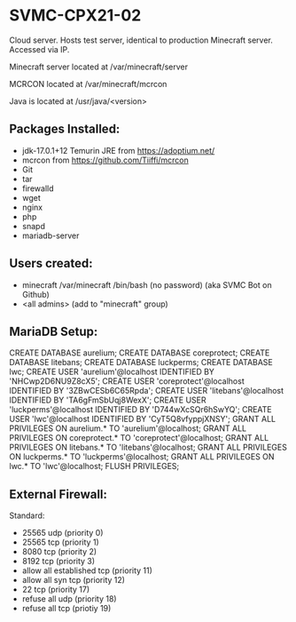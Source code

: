 # SVMC-CPX21-02

Cloud server. Hosts test server, identical to production Minecraft server. Accessed via IP.

Minecraft server located at /var/minecraft/server

MCRCON located at /var/minecraft/mcrcon

Java is located at /usr/java/\<version\>

## Packages Installed:

- jdk-17.0.1+12 Temurin JRE from https://adoptium.net/
- mcrcon from https://github.com/Tiiffi/mcrcon
- Git
- tar
- firewalld
- wget
- nginx
- php
- snapd
- mariadb-server

## Users created:

- minecraft /var/minecraft /bin/bash (no password) (aka SVMC Bot on Github)
- \<all admins\> (add to "minecraft" group)

## MariaDB Setup:

CREATE DATABASE aurelium;
CREATE DATABASE coreprotect;
CREATE DATABASE litebans;
CREATE DATABASE luckperms;
CREATE DATABASE lwc;
CREATE USER 'aurelium'@localhost IDENTIFIED BY 'NHCwp2D6NU9Z8cX5';
CREATE USER 'coreprotect'@localhost IDENTIFIED BY '3ZBwCESb6C65Rpda';
CREATE USER 'litebans'@localhost IDENTIFIED BY 'TA6gFmSbUqj8WexX';
CREATE USER 'luckperms'@localhost IDENTIFIED BY 'D744wXcSQr6hSwYQ';
CREATE USER 'lwc'@localhost IDENTIFIED BY 'CyT5Q8vfyppjXNSY';
GRANT ALL PRIVILEGES ON aurelium.* TO 'aurelium'@localhost;
GRANT ALL PRIVILEGES ON coreprotect.* TO 'coreprotect'@localhost;
GRANT ALL PRIVILEGES ON litebans.* TO 'litebans'@localhost;
GRANT ALL PRIVILEGES ON luckperms.* TO 'luckperms'@localhost;
GRANT ALL PRIVILEGES ON lwc.* TO 'lwc'@localhost;
FLUSH PRIVILEGES;

## External Firewall:

Standard:
- 25565 udp (priority 0)
- 25565 tcp (priority 1)
- 8080 tcp (priority 2)
- 8192 tcp (priority 3)
- allow all established tcp (priority 11)
- allow all syn tcp (priority 12)
- 22 tcp (priority 17)
- refuse all udp (priority 18)
- refuse all tcp (priotiy 19)
